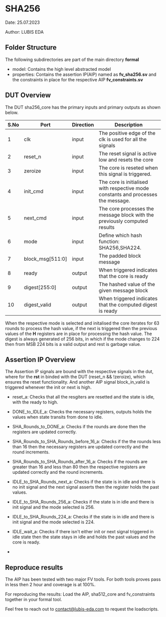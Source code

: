 # SHA256
Date: 25.07.2023

Author: LUBIS EDA

## Folder Structure
The following subdirectories are part of the main directory **formal**

- model: Contains the high level abstracted model 
- properties: Contains the assertion IP(AIP) named as **fv_sha256.sv** and the constraints in place for the respective AIP **fv_constraints.sv**


## DUT Overview

The DUT sha256_core has the primary inputs and primary outputs as shown below.

| S.No | Port              | Direction | Description                                                                       |
| ---- | ----------------- | --------- | --------------------------------------------------------------------------------- |
| 1    | clk               | input     | The positive edge of the clk is used for all the signals                          |
| 2    | reset_n           | input     | The reset signal is active low and resets the core                                |
| 3    | zeroize           | input     | The core is reseted when this signal is triggered.                                |
| 4    | init_cmd          | input     | The core is initialised with respective mode constants and processes the message. |
| 5    | next_cmd          | input     | The core processes the message block with the previously computed results         |
| 6    | mode              | input     | Define which hash function: SHA256,SHA224.                                        |
| 7    | block_msg[511:0]  | input     | The padded block message                                                          |
| 8    | ready             | output    | When triggered indicates that the core is ready                                   |
| 9    | digest[255:0]     | output    | The hashed value of the given message block                                       |
| 10   | digest_valid      | output    | When triggered indicates that the computed digest is ready                        |

When the respective mode is selected and initalised the core iterates for 63 rounds to process the hash value, if the next is triggered then the previous values of the **H** registers are in place for processing the hash value. The digest is always generated of 256 bits, in which if the mode changes to 224 then from MSB 224 bits is a valid output and rest is garbage value.
## Assertion IP Overview

The Assertion IP signals are bound with the respective signals in the dut, where for the **rst** in binded with the DUT (reset_n && !zeroize), which ensures the reset functionality. And another AIP signal block_in_valid is triggered whenever the init or next is high.

- reset_a: Checks that all the resgiters are resetted and the state is idle, with the ready to high.

- DONE_to_IDLE_a: Checks the necessary registers, outputs holds the values when state transits from done to idle.

- SHA_Rounds_to_DONE_a: Checks if the rounds are done then the registers are updated correctly.

- SHA_Rounds_to_SHA_Rounds_before_16_a: Checks if the the rounds less than 16 then the necessary registers are updated correctly and the round increments.

- SHA_Rounds_to_SHA_Rounds_after_16_a: Checks if the rounds are greater than 16 and less than 80 then the respective registers are updated correctly and the round increments.

- IDLE_to_SHA_Rounds_next_a: Checks if the state is in idle and there is no init signal and the next signal asserts then the register holds the past values.

- IDLE_to_SHA_Rounds_256_a: Checks if the state is in idle and there is init signal and the mode selected is 256.

- IDLE_to_SHA_Rounds_224_a: Checks if the state is in idle and there is init signal and the mode selected is 224.

- IDLE_wait_a: Checks if there isn't either init or next signal triggered in idle state then the state stays in idle and holds the past values and the core is ready.
- 
## Reproduce results

The AIP has been tested with two major FV tools. For both tools proves pass in less then 2 hour and coverage is at 100%. 

For reproducing the results:
Load the AIP, sha512_core and fv_constraints together in your formal tool. 

Feel free to reach out to contact@lubis-eda.com to request the loadscripts. 

